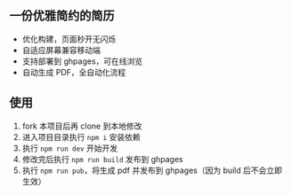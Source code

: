 ## 一份优雅简约的简历
- 优化构建，页面秒开无闪烁
- 自适应屏幕兼容移动端
- 支持部署到 ghpages，可在线浏览
- 自动生成 PDF，全自动化流程

## 使用
1. fork 本项目后再 clone 到本地修改
2. 进入项目目录执行 `npm i` 安装依赖
3. 执行 `npm run dev` 开始开发
4. 修改完后执行 `npm run build` 发布到 ghpages
5. 执行 `npm run pub`，将生成 pdf 并发布到 ghpages（因为 build 后不会立即生效）
